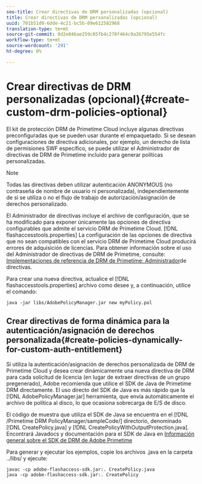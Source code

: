 ```yaml
---
seo-title: Crear directivas de DRM personalizadas (opcional)
title: Crear directivas de DRM personalizadas (opcional)
uuid: 701b51d9-6dde-4c21-bc5b-09e612582968
translation-type: tm+mt
source-git-commit: 9d2e046ae259c05fb4c278f464c9a26795e554fc
workflow-type: tm+mt
source-wordcount: '291'
ht-degree: 0%

---
```



# Crear directivas de DRM personalizadas (opcional){#create-custom-drm-policies-optional}

El kit de protección DRM de Primetime Cloud incluye algunas directivas preconfiguradas que se pueden usar durante el empaquetado. Si se desean configuraciones de directiva adicionales, por ejemplo, un derecho de lista de permisiones SWF específico, se puede utilizar el Administrador de directivas de DRM de Primetime incluido para generar políticas personalizadas.

>[!NOTE]
>
>Todas las directivas deben utilizar autenticación ANONYMOUS (no contraseña de nombre de usuario ni personalizada), independientemente de si se utiliza o no el flujo de trabajo de autorización/asignación de derechos personalizado.

El Administrador de directivas incluye el archivo de configuración, que se ha modificado para exponer únicamente las opciones de directiva configurables que admite el servicio DRM de Primetime Cloud. [!DNL flashaccesstools.properties] La configuración de las opciones de directiva que no sean compatibles con el servicio DRM de Primetime Cloud producirá errores de adquisición de licencias. Para obtener información sobre el uso del Administrador de directivas de DRM de Primetime, consulte: [Implementaciones de referencia de DRM de Primetime: Administrador](https://help.adobe.com/en_US/primetime/drm/5.3/reference_implementations/index.html#concept-DRM_Policy_Manager)de directivas.

Para crear una nueva directiva, actualice el [!DNL flashaccesstools.properties] archivo como desee y, a continuación, utilice el comando:

```
java -jar libs/AdobePolicyManager.jar new myPolicy.pol
```

## Crear directivas de forma dinámica para la autenticación/asignación de derechos personalizada{#create-policies-dynamically-for-custom-auth-entitlement}

Si utiliza la autenticación/asignación de derechos personalizada de DRM de Primetime Cloud y desea crear dinámicamente una nueva directiva de DRM para cada solicitud de licencia (en lugar de extraer directivas de un grupo pregenerado), Adobe recomienda que utilice el SDK de Java de Primetime DRM directamente. El uso directo del SDK de Java es más rápido que la [!DNL AdobePolicyManager.jar] herramienta, que envía automáticamente el archivo de política al disco, lo que ocasiona sobrecarga de E/S de disco.

El código de muestra que utiliza el SDK de Java se encuentra en el [!DNL /Primetime DRM PolicyManager/sampleCode/] directorio, denominado [!DNL CreatePolicy.java] y [!DNL CreatePolicyWithOutputProtection.java]. Encontrará Javadocs y documentación para el SDK de Java en [Información general sobre el SDK de DRM de Adobe Primetime](../../../digital-rights-management/drm-sdk-overview/overview.md)

Para generar y ejecutar los ejemplos, copie los archivos .java en la carpeta ../libs/ y ejecute:

```
javac -cp adobe-flashaccess-sdk.jar:. CreatePolicy.java
java -cp adobe-flashaccess-sdk.jar:. CreatePolicy
```

